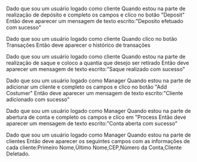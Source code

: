 Dado que sou um usuário logado como cliente 
Quando estou na parte de realização de depósito e completo os campos e clico no botão "Deposit"
Então deve aparecer um mensagem de texto escrito:"Deposito efetuado com sucesso"
	
Dado que sou um usuário logado como cliente 
Quando clico no botão Transações 
Então deve aparecer o histórico de transações

Dado que sou um usuário logado como cliente 
Quando estou na parte de realização de saque e coloco a quantia que desejo ser retirado
Então deve aparecer um mensagem de texto escrito:"Saque realizado com sucesso"

Dado que sou um usuário logado como Manager
Quando estou na parte de adicionar um cliente e completo os campos e clico no botão "Add Costumer"
Então deve aparecer um mensagem de texto escrito:"Cliente adicionado com sucesso"
 
Dado que sou um usuário logado como Manager
Quando estou na parte de abertura de conta e completo os campos e clico em "Process
Então deve aparecer um mensagem de texto escrito:"Conta aberta com sucesso"

Dado que sou um usuário logado como Manager
Quando estou na parte de  clientes 
Então deve aparecer os seguintes campos com as informações de cada cliente:Primeiro Nome,Último Nome,CEP,Número da Conta,Cliente Deletado.
